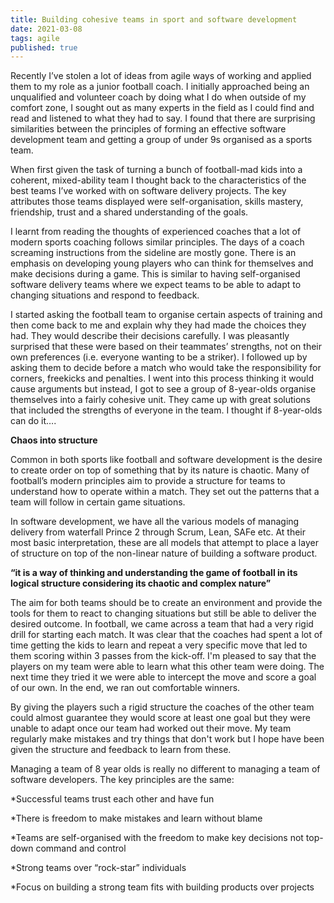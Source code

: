 ```yaml
---
title: Building cohesive teams in sport and software development
date: 2021-03-08
tags: agile
published: true
---
```


Recently I’ve stolen a lot of ideas from agile ways of working and applied them to my role as a junior football coach. I initially approached being an unqualified and volunteer coach by doing what I do when outside of my comfort zone, I sought out as many experts in the field as I could find and read and listened to what they had to say. I found that there are surprising similarities between the principles of forming an effective software development team and getting a group of under 9s organised as a sports team.

When first given the task of turning a bunch of football-mad kids into a coherent, mixed-ability team I thought back to the characteristics of the best teams I’ve worked with on software delivery projects. The key attributes those teams displayed were self-organisation, skills mastery, friendship, trust and a shared understanding of the goals.
 
I learnt from reading the thoughts of experienced coaches that a lot of modern sports coaching follows similar principles. The days of a coach screaming instructions from the sideline are mostly gone. There is an emphasis on developing young players who can think for themselves and make decisions during a game. This is similar to having self-organised software delivery teams where we expect teams to be able to adapt to changing situations and respond to feedback.
 
I started asking the football team to organise certain aspects of training and then come back to me and explain why they had made the choices they had. They would describe their decisions carefully. I was pleasantly surprised that these were based on their teammates’ strengths, not on their own preferences (i.e. everyone wanting to be a striker). I followed up by asking them to decide before a match who would take the responsibility for corners, freekicks and penalties. I went into this process thinking it would cause arguments but instead, I got to see a group of 8-year-olds organise themselves into a fairly cohesive unit. They came up with great solutions that included the strengths of everyone in the team. I thought if 8-year-olds can do it….
 
**Chaos into structure**
 
Common in both sports like football and software development is the desire to create order on top of something that by its nature is chaotic. Many of football’s modern principles aim to provide a structure for teams to understand how to operate within a match. They set out the patterns that a team will follow in certain game situations. 

In software development, we have all the various models of managing delivery from waterfall Prince 2 through Scrum, Lean, SAFe etc. At their most basic interpretation, these are all models that attempt to place a layer of structure on top of the non-linear nature of building a software product.

__“it is a way of thinking and understanding the game of football in its logical structure considering its chaotic and complex nature”__

The aim for both teams should be to create an environment and provide the tools for them to react to changing situations but still be able to deliver the desired outcome. In football, we came across a team that had a very rigid drill for starting each match. It was clear that the coaches had spent a lot of time getting the kids to learn and repeat a very specific move that led to them scoring within 3 passes from the kick-off. I'm pleased to say that the players on my team were able to learn what this other team were doing. The next time they tried it we were able to intercept the move and score a goal of our own. In the end, we ran out comfortable winners.

By giving the players such a rigid structure the coaches of the other team could almost guarantee they would score at least one goal but they were unable to adapt once our team had worked out their move. My team regularly make mistakes and try things that don't work but I hope have been given the structure and feedback to learn from these.

Managing a team of 8 year olds is really no different to managing a team of software developers. The key principles are the same:
 
*Successful teams trust each other and have fun
 
*There is freedom to make mistakes and learn without blame
 
*Teams are self-organised with the freedom to make key decisions not top-down command and control
 
*Strong teams over “rock-star” individuals
 
*Focus on building a strong team fits with building products over projects
